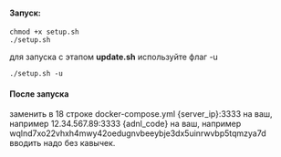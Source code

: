 #### Запуск:  
```
chmod +x setup.sh
./setup.sh
```   

для запуска с этапом __update.sh__ используйте флаг -u   

```
./setup.sh -u
```  

  
#### После запуска  

заменить в 18 строке docker-compose.yml 
{server_ip}:3333 на ваш, например 12.34.567.89:3333
{adnl_code} на ваш, например wqlnd7xo22vhxh4mwу42oedugnvbeeуbjе3dx5uinrwvbр5tqmzya7d
вводить надо без кавычек.